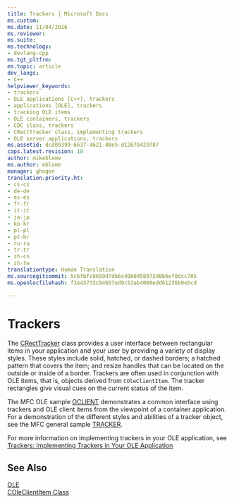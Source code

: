 ```yaml
---
title: Trackers | Microsoft Docs
ms.custom: 
ms.date: 11/04/2016
ms.reviewer: 
ms.suite: 
ms.technology:
- devlang-cpp
ms.tgt_pltfrm: 
ms.topic: article
dev_langs:
- C++
helpviewer_keywords:
- trackers
- OLE applications [C++], trackers
- applications [OLE], trackers
- tracking OLE items
- OLE containers, trackers
- CDC class, trackers
- CRectTracker class, implementing trackers
- OLE server applications, trackers
ms.assetid: dcd09399-6637-4621-80e5-d12670429787
caps.latest.revision: 10
author: mikeblome
ms.author: mblome
manager: ghogen
translation.priority.ht:
- cs-cz
- de-de
- es-es
- fr-fr
- it-it
- ja-jp
- ko-kr
- pl-pl
- pt-br
- ru-ru
- tr-tr
- zh-cn
- zh-tw
translationtype: Human Translation
ms.sourcegitcommit: 5c6fbfc8699d7d66c40b0458972d8b6ef0dcc705
ms.openlocfilehash: f3e43733c94657ed9c53ab4000edd61236b0e5cd

---
```

# Trackers
The [CRectTracker](../mfc/reference/crecttracker-class.md) class provides a user interface between rectangular items in your application and your user by providing a variety of display styles. These styles include solid, hatched, or dashed borders; a hatched pattern that covers the item; and resize handles that can be located on the outside or inside of a border. Trackers are often used in conjunction with OLE items, that is, objects derived from `COleClientItem`. The tracker rectangles give visual cues on the current status of the item.  
  
 The MFC OLE sample [OCLIENT](../visual-cpp-samples.md) demonstrates a common interface using trackers and OLE client items from the viewpoint of a container application. For a demonstration of the different styles and abilities of a tracker object, see the MFC general sample [TRACKER](../visual-cpp-samples.md).  
  
 For more information on implementing trackers in your OLE application, see [Trackers: Implementing Trackers in Your OLE Application](../mfc/trackers-implementing-trackers-in-your-ole-application.md)  
  
## See Also  
 [OLE](../mfc/ole-in-mfc.md)   
 [COleClientItem Class](../mfc/reference/coleclientitem-class.md)



<!--HONumber=Jan17_HO1-->


